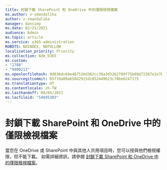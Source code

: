 ```yaml
---
title: 封鎖下載 SharePoint 和 OneDrive 中的僅限檢視檔案
ms.author: v-smandalika
author: v-smandalika
manager: dansimp
ms.date: 02/21/2021
audience: Admin
ms.topic: article
ms.service: o365-administration
ROBOTS: NOINDEX, NOFOLLOW
localization_priority: Priority
ms.collection: Adm_O365
ms.custom:
- "1788"
- "9000213"
ms.openlocfilehash: 9d036dc69e467516d362cc39a3d3262789f75b08d72367e1e7b6dba513687058
ms.sourcegitcommit: b5f7da89a650d2915dc652449623c78be6247175
ms.translationtype: HT
ms.contentlocale: zh-TW
ms.lasthandoff: 08/05/2021
ms.locfileid: "54045303"
---
```

# <a name="block-downloads-for-view-only-files-in-sharepoint-and-onedrive"></a>封鎖下載 SharePoint 和 OneDrive 中的僅限檢視檔案

當您在 OneDrive 或 SharePoint 中與其他人共用項目時，您可以授與他們檢視權限，但不能下載。 如需詳細資訊，請參閱 [封鎖下載 SharePoint 和 OneDrive 中的僅限檢視檔案](https://support.microsoft.com/office/block-downloads-for-view-only-files-in-sharepoint-and-onedrive-6051184b-62ac-4149-b874-13dcd40ef91e)。